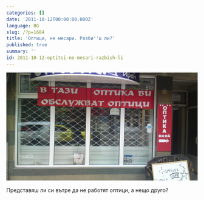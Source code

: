 ```yaml
---
categories: []
date: '2011-10-12T00:00:00.000Z'
language: BG
slug: /?p=1684
title: 'Оптици, не месари. Разби''ш ли?'
published: true
summary: ''
id: 2011-10-12-optitsi-ne-mesari-razbish-li
---
```


![](https://raw.githubusercontent.com/kirilchristov/blog_images/main/2011/10/photo.jpg)

 Представяш ли си вътре да не работят оптици, а нещо друго?
